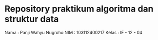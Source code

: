 # Repository praktikum algoritma dan struktur data
 Nama : Panji Wahyu Nugroho
 NIM : 103112400217
 Kelas : IF - 12 - 04
